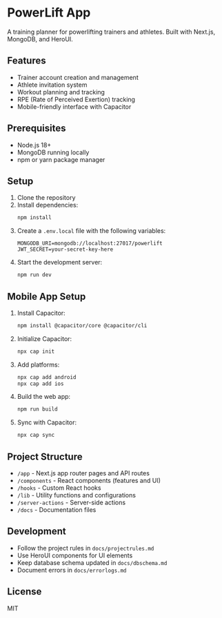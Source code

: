 # PowerLift App

A training planner for powerlifting trainers and athletes. Built with Next.js, MongoDB, and HeroUI.

## Features

- Trainer account creation and management
- Athlete invitation system
- Workout planning and tracking
- RPE (Rate of Perceived Exertion) tracking
- Mobile-friendly interface with Capacitor

## Prerequisites

- Node.js 18+
- MongoDB running locally
- npm or yarn package manager

## Setup

1. Clone the repository
2. Install dependencies:
   ```bash
   npm install
   ```
3. Create a `.env.local` file with the following variables:
   ```
   MONGODB_URI=mongodb://localhost:27017/powerlift
   JWT_SECRET=your-secret-key-here
   ```
4. Start the development server:
   ```bash
   npm run dev
   ```

## Mobile App Setup

1. Install Capacitor:
   ```bash
   npm install @capacitor/core @capacitor/cli
   ```
2. Initialize Capacitor:
   ```bash
   npx cap init
   ```
3. Add platforms:
   ```bash
   npx cap add android
   npx cap add ios
   ```
4. Build the web app:
   ```bash
   npm run build
   ```
5. Sync with Capacitor:
   ```bash
   npx cap sync
   ```

## Project Structure

- `/app` - Next.js app router pages and API routes
- `/components` - React components (features and UI)
- `/hooks` - Custom React hooks
- `/lib` - Utility functions and configurations
- `/server-actions` - Server-side actions
- `/docs` - Documentation files

## Development

- Follow the project rules in `docs/projectrules.md`
- Use HeroUI components for UI elements
- Keep database schema updated in `docs/dbschema.md`
- Document errors in `docs/errorlogs.md`

## License

MIT
